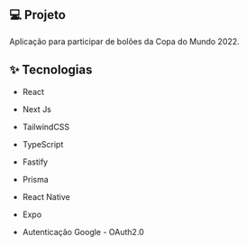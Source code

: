 <p align="center">
  <NLW COPA>
</p>

## 💻 Projeto

Aplicação para participar de bolões da Copa do Mundo 2022.

## ✨ Tecnologias

* React
* Next Js
* TailwindCSS
* TypeScript
* Fastify
* Prisma 

* React Native
* Expo

* Autenticação Google - OAuth2.0

